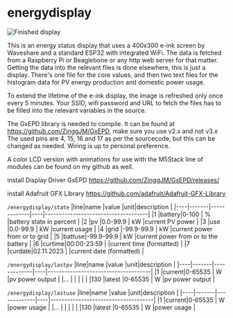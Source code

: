 # energydisplay

![Finished display](https://i.imgur.com/8EXR7QX.png)

This is an energy status display that uses a 400x300 e-ink screen by Waveshare and a standard ESP32 with integrated WiFi.
The data is fetched from a Raspberry Pi or Beaglebone or any http web server for that matter. Getting the data into the relevant files is done elsewhere, this is just a display. There's one file for the core values, and then two text files for the histogram data for PV energy production and domestic power usage.

To extend the lifetime of the e-ink display, the image is refreshed only once every 5 minutes. Your SSID, wifi password and URL to fetch the files has to be filled into the relevant variables in the source.

The GxEPD library is needed to compile. It can be found at https://github.com/ZinggJM/GxEPD, make sure you use v2.x and not v3.x
The used pins are 4, 15, 16 and 17 as per the sourcecode, but this can be changed as needed. Wiring is up to personal preference. 

A color LCD version with animations for use with the M5Stack line of modules can be found on my github as well.

install Display Driver GxEPD
https://github.com/ZinggJM/GxEPD/releases/

install Adafruit GFX Library
https://github.com/adafruit/Adafruit-GFX-Library

`/energydisplay/state`
|line|name   |value        |unit|description                          |
|----|-------|-------------|----|-------------------------------------|
|1   |battery|0-100        | %  |battery state in percent             |
|2   |pv     |0.0-99.9     | kW |current PV power                     |
|3   |use    |0.0-99.9     | kW |current usage                        |
|4   |grid   |-99.9-99.9   | kW |current power from or to grid        |
|5   |battuse|-99.9-99.9   | kW |current power from or to the battery |
|6   |curtime|00:00-23:59  |    |current time (formatted)             | 
|7   |curdate|02.11.2023   |    |current date (formatted)             |

`/energydisplay/lastpv`
|line|name   |value        |unit|description                          |
|----|-------|-------------|----|-------------------------------------|
|1   |current|0-65535      | W  |pv power output                      |
|... |       |             |    |                                     |
|130 |latest |0-65535      | W  |pv power output                      |

`/energydisplay/lastuse`
|line|name   |value        |unit|description                          |
|----|-------|-------------|----|-------------------------------------|
|1   |current|0-65535      | W  |power usage                          |
|... |       |             |    |                                     |
|130 |latest |0-65535      | W  |power usage                          |